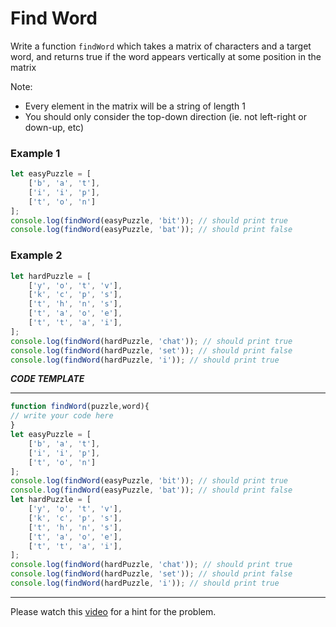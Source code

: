 # Find Word

Write a function `findWord` which takes a matrix of characters and a target word, 
and returns true if the word appears vertically at some position in the matrix 

Note:
* Every element in the matrix will be a string of length 1
* You should only consider the top-down direction (ie. not left-right or down-up, etc)

### Example 1
```js
let easyPuzzle = [
    ['b', 'a', 't'],
    ['i', 'i', 'p'],
    ['t', 'o', 'n']
];
console.log(findWord(easyPuzzle, 'bit')); // should print true
console.log(findWord(easyPuzzle, 'bat')); // should print false
```

### Example 2
```js
let hardPuzzle = [
    ['y', 'o', 't', 'v'],
    ['k', 'c', 'p', 's'],
    ['t', 'h', 'n', 's'],
    ['t', 'a', 'o', 'e'],
    ['t', 't', 'a', 'i'],
];
console.log(findWord(hardPuzzle, 'chat')); // should print true
console.log(findWord(hardPuzzle, 'set')); // should print false
console.log(findWord(hardPuzzle, 'i')); // should print true
```
***CODE TEMPLATE***
***********************************
```js
function findWord(puzzle,word){
// write your code here
}
let easyPuzzle = [
    ['b', 'a', 't'],
    ['i', 'i', 'p'],
    ['t', 'o', 'n']
];
console.log(findWord(easyPuzzle, 'bit')); // should print true
console.log(findWord(easyPuzzle, 'bat')); // should print false
let hardPuzzle = [
    ['y', 'o', 't', 'v'],
    ['k', 'c', 'p', 's'],
    ['t', 'h', 'n', 's'],
    ['t', 'a', 'o', 'e'],
    ['t', 't', 'a', 'i'],
];
console.log(findWord(hardPuzzle, 'chat')); // should print true
console.log(findWord(hardPuzzle, 'set')); // should print false
console.log(findWord(hardPuzzle, 'i')); // should print true
```
**********************************
Please watch this [video](https://youtu.be/n7kv-KGHTYU) for a hint for the problem.

